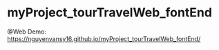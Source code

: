 # myProject_tourTravelWeb_fontEnd
@Web Demo: https://nguyenvansy16.github.io/myProject_tourTravelWeb_fontEnd/
